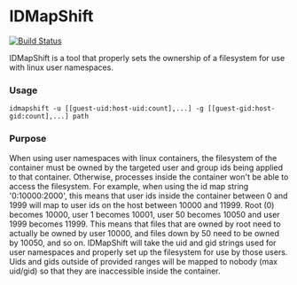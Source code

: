 # IDMapShift #

[![Build Status](https://travis-ci.org/ramielrowe/idmapshift.svg?branch=master)](https://travis-ci.org/ramielrowe/idmapshift)

IDMapShift is a tool that properly sets the ownership of a filesystem for use with linux user namespaces.

### Usage ###


    idmapshift -u [[guest-uid:host-uid:count],...] -g [[guest-gid:host-gid:count],...] path

### Purpose ###

When using user namespaces with linux containers, the filesystem of the container must be owned by the targeted user and group ids being applied to that container. Otherwise, processes inside the container won't be able to access the filesystem. For example, when using the id map string '0:10000:2000', this means that user ids inside the container between 0 and 1999 will map to user ids on the host between 10000 and 11999. Root (0) becomes 10000, user 1 becomes 10001, user 50 becomes 10050 and user 1999 becomes 11999. This means that files that are owned by root need to actually be owned by user 10000, and files down by 50 need to be owned by 10050, and so on. IDMapShift will take the uid and gid strings used for user namespaces and properly set up the filesystem for use by those users. Uids and gids outside of provided ranges will be mapped to nobody (max uid/gid) so that they are inaccessible inside the container.
